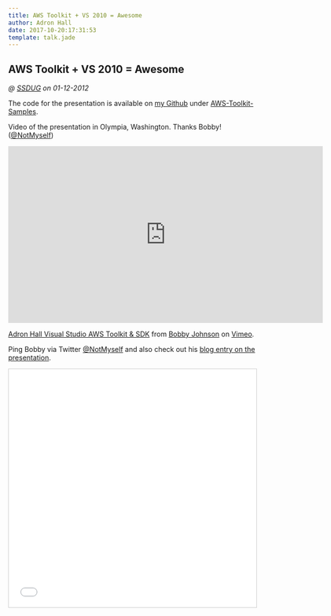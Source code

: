 ```yaml
---
title: AWS Toolkit + VS 2010 = Awesome
author: Adron Hall
date: 2017-10-20:17:31:53
template: talk.jade
---
```

## AWS Toolkit + VS 2010 = Awesome
*@ [SSDUG](https://www.meetup.com/ssdevelopers/) on 01-12-2012*

The code for the presentation is available on <a href="https://github.com/Adron" target="_blank" rel="noopener">my Github</a> under <a style="border-color: #000000;" href="https://github.com/Adron/AWS-Toolkit-Samples" target="_blank" rel="noopener">AWS-Toolkit-Samples</a>.

Video of the presentation in Olympia, Washington. Thanks Bobby! ([@NotMyself](https://twitter.com/NotMyself))

<iframe src="https://player.vimeo.com/video/35056709" width="640" height="360" frameborder="0" webkitallowfullscreen mozallowfullscreen allowfullscreen></iframe>
<p><a href="https://vimeo.com/35056709">Adron Hall Visual Studio AWS Toolkit &amp; SDK</a> from <a href="https://vimeo.com/notmyself">Bobby Johnson</a> on <a href="https://vimeo.com">Vimeo</a>.</p>

Ping Bobby via Twitter <a href="https://twitter.com/#!/notmyself">@NotMyself</a> and also check out his <a href="http://iamnotmyself.com/2012/01/14/adron-hall-visual-studio-aws-toolkit-sdk-presentation-video/" target="_blank" rel="noopener">blog entry on the presentation</a>.

<iframe src="//www.slideshare.net/slideshow/embed_code/key/oFNbuUrgGhIEC" width="595" height="485" frameborder="0" marginwidth="0" marginheight="0" scrolling="no" style="border:1px solid #CCC; border-width:1px; margin-bottom:5px; max-width: 100%;" allowfullscreen> </iframe> <div style="margin-bottom:5px">
